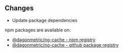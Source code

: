 ## Changes

* Update package dependencies

npm packages are available on:

* [@dagonmetric/ng-cache - npm registry](https://www.npmjs.com/package/@dagonmetric/ng-cache)
* [@dagonmetric/ng-cache - github package registry](https://github.com/DagonMetric/ng-cache/packages)
